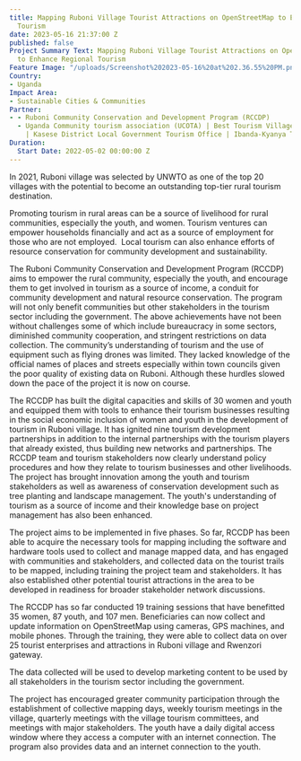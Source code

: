 ```yaml
---
title: Mapping Ruboni Village Tourist Attractions on OpenStreetMap to Enhance Regional
  Tourism
date: 2023-05-16 21:37:00 Z
published: false
Project Summary Text: Mapping Ruboni Village Tourist Attractions on OpenStreetMap
  to Enhance Regional Tourism
Feature Image: "/uploads/Screenshot%202023-05-16%20at%202.36.55%20PM.png"
Country:
- Uganda
Impact Area:
- Sustainable Cities & Communities
Partner:
- - Ruboni Community Conservation and Development Program (RCCDP)
  - Uganda Community tourism association (UCOTA) | Best Tourism Villages by UNWTO
    | Kasese District Local Government Tourism Office | Ibanda-Kyanya Town Council
Duration:
  Start Date: 2022-05-02 00:00:00 Z
---
```


In 2021, Ruboni village was selected by UNWTO as one of the top 20 villages with the potential to become an outstanding top-tier rural tourism destination.

Promoting tourism in rural areas can be a source of livelihood for rural communities, especially the youth, and women. Tourism ventures can empower households financially and act as a source of employment for those who are not employed.  Local tourism can also enhance efforts of resource conservation for community development and sustainability.

The Ruboni Community Conservation and Development Program (RCCDP) aims to empower the rural community, especially the youth, and encourage them to get involved in tourism as a source of income, a conduit for community development and natural resource conservation. The program will not only benefit communities but other stakeholders in the tourism sector including the government.
The above achievements have not been without challenges some of which include bureaucracy in some sectors, diminished community cooperation, and stringent restrictions on data collection. The community’s understanding of tourism and the use of equipment such as flying drones was limited. They lacked knowledge of the official names of places and streets especially within town councils given the poor quality of existing data on Ruboni. Although these hurdles slowed down the pace of the project it is now on course.

The RCCDP has built the digital capacities and skills of 30 women and youth and equipped them with tools to enhance their tourism businesses resulting in the social economic inclusion of women and youth in the development of tourism in Ruboni village. It has ignited nine tourism development partnerships in addition to the internal partnerships with the tourism players that already existed, thus building new networks and partnerships. The RCCDP team and tourism stakeholders now clearly understand policy procedures and how they relate to tourism businesses and other livelihoods. The project has brought innovation among the youth and tourism stakeholders as well as awareness of conservation development such as tree planting and landscape management. The youth's understanding of tourism as a source of income and their knowledge base on project management has also been enhanced.

The project aims to be implemented in five phases. So far, RCCDP has been able to acquire the necessary tools for mapping including the software and hardware tools used to collect and manage mapped data, and has engaged with communities and stakeholders, and collected data on the tourist trails to be mapped, including training the project team and stakeholders. It has also established other potential tourist attractions in the area to be developed in readiness for broader stakeholder network discussions.

The RCCDP has so far conducted 19 training sessions that have benefitted 35 women, 87 youth, and 107 men. Beneficiaries can now collect and update information on OpenStreetMap using cameras, GPS machines, and mobile phones. Through the training, they were able to collect data on over 25 tourist enterprises and attractions in Ruboni village and Rwenzori gateway.

The data collected will be used to develop marketing content to be used by all stakeholders in the tourism sector including the government.

The project has encouraged greater community participation through the establishment of collective mapping days, weekly tourism meetings in the village, quarterly meetings with the village tourism committees, and meetings with major stakeholders. The youth have a daily digital access window where they access a computer with an internet connection. The program also provides data and an internet connection to the youth.